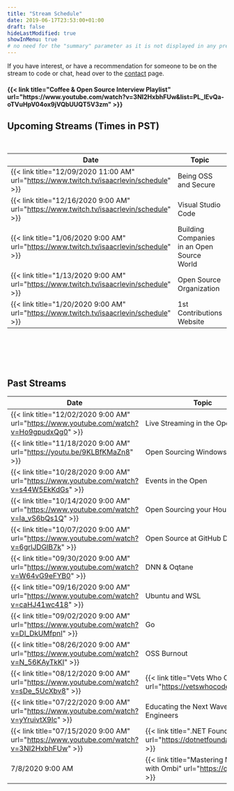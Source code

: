 ```yaml
---
title: "Stream Schedule"
date: 2019-06-17T23:53:00+01:00
draft: false
hideLastModified: true
showInMenu: true
# no need for the "summary" parameter as it is not displayed in any previews
---
```


If you have interest, or have a recommendation for someone to be on the stream to code or chat, head over to the [contact](/contact) page.

<h4>{{< link title="Coffee & Open Source Interview Playlist" url="https://www.youtube.com/watch?v=3NI2HxbhFUw&list=PL_IEvQa-oTVuHpV04ox9jVQbUUQT5V3zm" >}}</h4>

## Upcoming Streams (Times in PST)


<br />

|  Date | Topic   | Guest  |
|-------|---------|--------|
|  {{< link title="12/09/2020 11:00 AM" url="https://www.twitch.tv/isaacrlevin/schedule" >}} |  Being OSS and Secure  | {{< link title="Michael Crump" url="https://twitter.com/mbcrump" >}}               |
|  {{< link title="12/16/2020 9:00 AM" url="https://www.twitch.tv/isaacrlevin/schedule" >}} |  Visual Studio Code  | {{< link title="Matt Bierner" url="https://twitter.com/mattbierner" >}}               |
|  {{< link title="1/06/2020 9:00 AM" url="https://www.twitch.tv/isaacrlevin/schedule" >}} |  Building Companies in an Open Source World  | {{< link title="Tracy Lee" url="https://twitter.com/ladyleet" >}}               |
|  {{< link title="1/13/2020 9:00 AM" url="https://www.twitch.tv/isaacrlevin/schedule" >}} |  Open Source Organization  | {{< link title="Mark Collier" url="https://twitter.com/sparkycollier" >}}               |
|  {{< link title="1/20/2020 9:00 AM" url="https://www.twitch.tv/isaacrlevin/schedule" >}} |  1st Contributions Website  | {{< link title="Roshan Jossey" url="https://twitter.com/sudo__bangbang" >}}               |

<br /><br /><br /><br />

## Past Streams

|  Date | Topic   | Guest  |
|-------|---------|--------|
|  {{< link title="12/02/2020 9:00 AM" url="https://www.youtube.com/watch?v=Ho9gpudxQg0" >}} |  Live Streaming in the Open  | {{< link title="Jeff Fritz" url="https://twitter.com/csharpfritz" >}}               |
|  {{< link title="11/18/2020 9:00 AM" url="https://youtu.be/9KLBfKMaZn8" >}} |  Open Sourcing Windows Terminal  | {{< link title="Kayla Cinnamon" url="https://twitter.com/cinnamon_msft" >}}               |
|  {{< link title="10/28/2020 9:00 AM" url="https://www.youtube.com/watch?v=s44W5EkKdGs" >}} |  Events in the Open                          | {{< link title="Jeff Strauss" url="https://twitter.com/jeffreystrauss" >}}      |
|  {{< link title="10/14/2020 9:00 AM" url="https://www.youtube.com/watch?v=Ia_vS6bQs1Q" >}}|  Open Sourcing your House                    | {{< link title="Cam Soper" url="https://twitter.com/camsoper" >}}               |
|  {{< link title="10/07/2020 9:00 AM" url="https://www.youtube.com/watch?v=6grlJDGlB7k" >}} |  Open Source at GitHub DevRel                      | {{< link title="Michelle Mannering" url="https://twitter.com/MishManners" >}} |
|  {{< link title="09/30/2020 9:00 AM" url="https://www.youtube.com/watch?v=W64vG9eFYB0" >}}  |  DNN & Oqtane                                      | {{< link title="Shaun Walker" url="https://twitter.com/sbwalker" >}}          |
|  {{< link title="09/16/2020 9:00 AM" url="https://www.youtube.com/watch?v=caHJ41wc418" >}}  |  Ubuntu and WSL                                    | {{< link title="Hayden Barnes" url="https://twitter.com/unixterminal" >}}     |
|  {{< link title="09/02/2020 9:00 AM" url="https://www.youtube.com/watch?v=Dl_DkUMfpnI" >}}   |  Go                                                | {{< link title="Ian Lance Taylor" url="https://twitter.com/ianlancetaylor" >}}|
|  {{< link title="08/26/2020 9:00 AM" url="https://www.youtube.com/watch?v=N_56KAyTkKI" >}}  |  OSS Burnout                                       | {{< link title="Mordechai Zuber" url="https://twitter.com/mordzuber" >}}      |
|  {{< link title="08/12/2020 9:00 AM" url="https://www.youtube.com/watch?v=sDe_5UcXbv8" >}}  |  {{< link title="Vets Who Code" url="https://vetswhocode.io" >}}          | {{< link title="Jerome Hardaway" url="https://twitter.com/JeromeHardaway" >}} |
|  {{< link title="07/22/2020 9:00 AM" url="https://www.youtube.com/watch?v=yYruivtX9Ic" >}}  |  Educating the Next Wave of Engineers              | {{< link title="Noelle Silver" url="https://twitter.com/NoelleSilver_" >}}    |
|  {{< link title="07/15/2020 9:00 AM" url="https://www.youtube.com/watch?v=3NI2HxbhFUw" >}}  |  {{< link title=".NET Foundation" url="https://dotnetfoundation.org/" >}}  | {{< link title="Claire Novotny" url="https://twitter.com/clairernovotny" >}}  |
|  7/8/2020 9:00 AM                                                  |  {{< link title="Mastering Media with Ombi" url="https://ombi.io/" >}}    | {{< link title="Jamie Reese" url="https://www.twitter.com/tidusjar" >}}       |